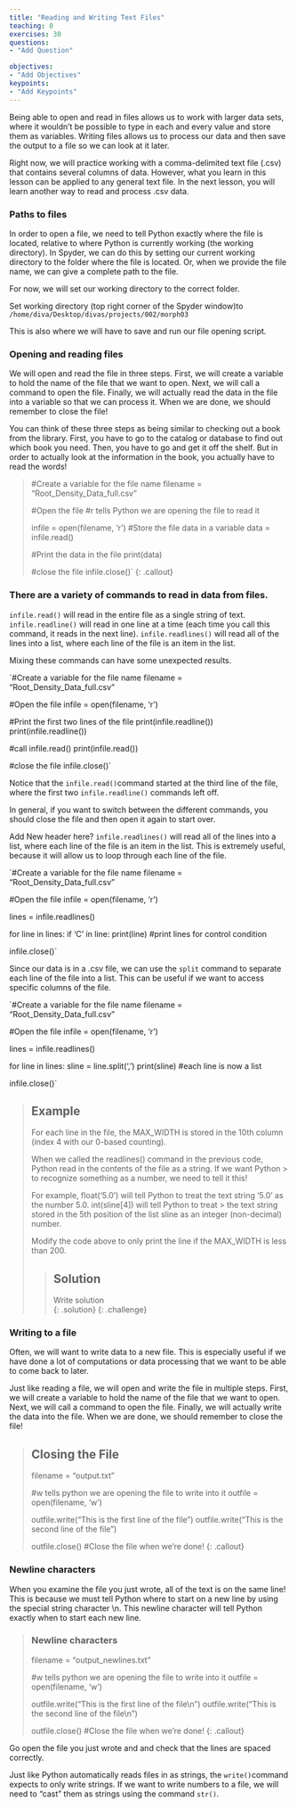 ```yaml
---
title: "Reading and Writing Text Files"
teaching: 0
exercises: 30
questions:
- "Add Question"

objectives:
- "Add Objectives"
keypoints:
- "Add Keypoints"
---
```


Being able to open and read in files allows us to work with larger data sets, where it wouldn’t be possible to type in each and every value and store them as variables.  Writing files allows us to process our data and then save the output to a file so we can look at it later.

Right now, we will practice working with a comma-delimited text file (.csv) that contains several columns of data.  However, what you learn in this lesson can be applied to any general text file.  In the next lesson, you will learn another way to read and process .csv data.

### Paths to files
In order to open a file, we need to tell Python exactly where the file is located, relative to where Python is currently working (the working directory).  In Spyder, we can do this by setting our current working directory to the folder where the file is located.  Or, when we provide the file name, we can give a complete path to the file.

For now, we will set our working directory to the correct folder.

Set working directory (top right corner of the Spyder window)to 
`/home/diva/Desktop/divas/projects/002/morph03`

This is also where we will have to save and run our file opening script.

### Opening and reading files
We will open and read the file in three steps.  First, we will create a variable to hold the name of the file that we want to open.  Next, we will call a command to open the file.  Finally, we will actually read the data in the file into a variable so that we can process it.  When we are done, we should remember to close the file!

You can think of these three steps as being similar to checking out a book from the library.  First, you have to go to the catalog or database to find out which book you need.  Then, you have to go and get it off the shelf.  But in order to actually look at the information in the book, you actually have to read the words!

> #Create a variable for the file name
> filename = “Root_Density_Data_full.csv”
> 
> #Open the file
> #r tells Python we are opening the file to read it
> 
> infile = open(filename, ‘r’) 
> #Store the file data in a variable
> data = infile.read()
>
> #Print the data in the file
> print(data)
> 
> #close the file
> infile.close()`
{: .callout}

### There are a variety of commands to read in data from files.  

`infile.read()` will read in the entire file as a single string of text.
`infile.readline()` will read in one line at a time (each time you call this command, it reads in the next line).  `infile.readlines()` will read all of the lines into a list, where each line of the file is an item in the list.

Mixing these commands can have some unexpected results.

`#Create a variable for the file name
filename = “Root_Density_Data_full.csv”

#Open the file
infile = open(filename, ‘r’) 

#Print the first two lines of the file
print(infile.readline())
print(infile.readline())

#call infile.read()
print(infile.read())

#close the file
infile.close()`

Notice that  the `infile.read()`command started at the third line of the file, where the first two `infile.readline()` commands left off. 

In general, if you want to switch between the different commands, you should close the file and then open it again to start over.

Add New header here?
`infile.readlines()` will read all of the lines into a list, where each line of the file is an item in the list.  This is extremely useful, because it will allow us to loop through each line of the file.

`#Create a variable for the file name
filename = “Root_Density_Data_full.csv”

#Open the file
infile = open(filename, ‘r’) 

lines = infile.readlines() 

for line in lines:
	if ‘C’ in line:
		print(line) #print lines for control condition

infile.close()`

Since our data is in a .csv file, we can use the `split` command to separate each line of the file into a list.  This can be useful if we want to access specific columns of the file.  

`#Create a variable for the file name
filename = “Root_Density_Data_full.csv”

#Open the file
infile = open(filename, ‘r’) 

lines = infile.readlines() 

for line in lines:
	sline = line.split(‘,’)
		print(sline) #each line is now a list

infile.close()`
  
> ## Example
> For each line in the file, the MAX_WIDTH is stored in the 10th column (index 4 with our 0-based counting). 
> 
> When we called the readlines() command in the previous code, Python read in the contents of the file as a string.  If we want Python  > to recognize something as a number, we need to tell it this!  
> 
> For example, float(‘5.0’) will tell Python to treat the text string ‘5.0’ as the number 5.0.  int(sline[4]) will tell Python to treat > the text string stored in the 5th position of the list sline as an integer (non-decimal) number.
> 
> Modify the code above to only print the line if the MAX_WIDTH is less than 200.
> > ## Solution
> > Write solution  
> {: .solution}
{: .challenge}

### Writing to a file
Often, we will want to write data to a new file.  This is especially useful if we have done a lot of computations or data processing that we want to be able to come back to later. 

Just like reading a file, we will open and write the file in multiple steps.  First, we will create a variable to hold the name of the file that we want to open.  Next, we will call a command to open the file.  Finally, we will actually write the data into the file. When we are done, we should remember to close the file!

> ## Closing the File
> filename = “output.txt”
> 
> #w tells python we are opening the file to write into it
> outfile = open(filename, ‘w’)
> 
> outfile.write(“This is the first line of the file”)
> outfile.write(“This is the second line of the file”)
> 
> outfile.close() #Close the file when we’re done!
> {: .callout}

### Newline characters
When you examine the file you just wrote, all of the text is on the same line!  This is because we must tell Python where to start on a new line by using the special string character \n.  This newline character will tell Python exactly when to start each new line.

> ### Newline characters
> filename = “output_newlines.txt”
> 
> #w tells python we are opening the file to write into it
> outfile = open(filename, ‘w’)
> 
> outfile.write(“This is the first line of the file\n”)
> outfile.write(“This is the second line of the file\n”)
> 
> outfile.close() #Close the file when we’re done!
> {: .callout}

Go open the file you just wrote and and check that the lines are spaced correctly.


Just like Python automatically reads files in as strings, the `write()`command expects to only write strings.  If we want to write numbers to a file, we will need to “cast” them as strings using the command `str()`.


